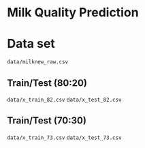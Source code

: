 # Milk Quality Prediction

# Data set
```data/milknew_raw.csv```

## Train/Test (80:20)
```data/x_train_82.csv```
```data/x_test_82.csv```

## Train/Test (70:30)
```data/x_train_73.csv```
```data/x_test_73.csv```
